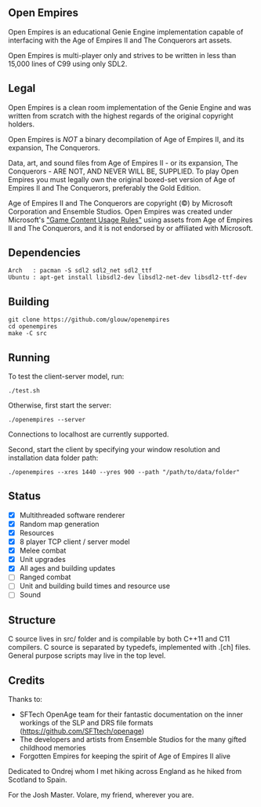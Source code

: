 ## Open Empires

Open Empires is an educational Genie Engine implementation capable of interfacing with the Age of Empires II and The Conquerors art assets.

Open Empires is multi-player only and strives to be written in less than 15,000 lines of C99 using only SDL2.

## Legal

Open Empires is a clean room implementation of the Genie Engine and was written from scratch with the highest regards of the original copyright holders.

Open Empires is *NOT* a binary decompilation of Age of Empires II, and its expansion, The Conquerors.

Data, art, and sound files from Age of Empires II - or its expansion, The Conquerors - ARE NOT, AND NEVER WILL BE, SUPPLIED.
To play Open Empires you must legally own the original boxed-set version of Age of Empires II and The Conquerors,
preferably the Gold Edition.

Age of Empires II and The Conquerors are copyright (©) by Microsoft Corporation and Ensemble Studios.
Open Empires was created under Microsoft's ["Game Content Usage Rules"](https://www.xbox.com/en-us/developers/rules)
using assets from Age of Empires II and The Conquerors, and it is not endorsed by or affiliated with Microsoft.

## Dependencies

    Arch   : pacman -S sdl2 sdl2_net sdl2_ttf
    Ubuntu : apt-get install libsdl2-dev libsdl2-net-dev libsdl2-ttf-dev

## Building

    git clone https://github.com/glouw/openempires
    cd openempires
    make -C src

## Running

To test the client-server model, run:

    ./test.sh

Otherwise, first start the server:

    ./openempires --server

Connections to localhost are currently supported.

Second, start the client by specifying your window resolution and installation data folder path:

    ./openempires --xres 1440 --yres 900 --path "/path/to/data/folder"

## Status

* [x] Multithreaded software renderer
* [x] Random map generation
* [x] Resources
* [x] 8 player TCP client / server model
* [x] Melee combat
* [x] Unit upgrades
* [x] All ages and building updates
* [ ] Ranged combat
* [ ] Unit and building build times and resource use
* [ ] Sound

## Structure

C source lives in src/ folder and is compilable by both C++11 and C11 compilers.
C source is separated by typedefs, implemented with .[ch] files.
General purpose scripts may live in the top level.

## Credits

Thanks to:
* SFTech OpenAge team for their fantastic documentation on the inner workings of the SLP and DRS file formats (https://github.com/SFTtech/openage)
* The developers and artists from Ensemble Studios for the many gifted childhood memories
* Forgotten Empires for keeping the spirit of Age of Empires II alive

Dedicated to Ondrej whom I met hiking across England as he hiked from Scotland to Spain.

For the Josh Master. Volare, my friend, wherever you are.
